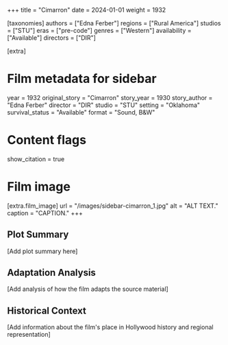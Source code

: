 +++
title = "Cimarron"
date = 2024-01-01
weight = 1932

[taxonomies]
authors = ["Edna Ferber"]
regions = ["Rural America"]
studios = ["STU"]
eras = ["pre-code"]
genres = ["Western"]
availability = ["Available"]
directors = ["DIR"]

[extra]
# Film metadata for sidebar
year = 1932
original_story = "Cimarron"
story_year = 1930
story_author = "Edna Ferber"
director = "DIR"
studio = "STU"
setting = "Oklahoma"
survival_status = "Available"
format = "Sound, B&W"

# Content flags
show_citation = true

# Film image
[extra.film_image]
url = "/images/sidebar-cimarron_1.jpg"
alt = "ALT TEXT."
caption = "CAPTION."
+++

## Plot Summary

[Add plot summary here]

## Adaptation Analysis

[Add analysis of how the film adapts the source material]

## Historical Context

[Add information about the film's place in Hollywood history and regional representation]